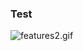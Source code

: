 

### Test

![features2.gif](https://p3-juejin.byteimg.com/tos-cn-i-k3u1fbpfcp/82fd07bc9d6746be9c786009a0321b71~tplv-k3u1fbpfcp-watermark.image?)
